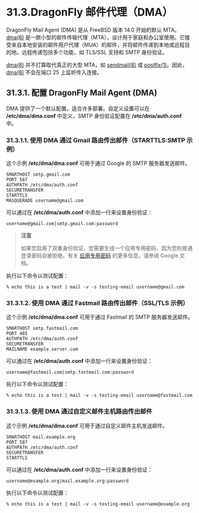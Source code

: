 # 31.3.DragonFly 邮件代理（DMA）

DragonFly Mail Agent (DMA) 是从 FreeBSD 版本 14.0 开始的默认 MTA。[dma(8)](https://man.freebsd.org/cgi/man.cgi?query=dma&sektion=8&format=html) 是一款小型的邮件传输代理（MTA），设计用于家庭和办公室使用。它接受来自本地安装的邮件用户代理（MUA）的邮件，并将邮件传递到本地或远程目的地。远程传递包括多个功能，如 TLS/SSL 支持和 SMTP 身份验证。

[dma(8)](https://man.freebsd.org/cgi/man.cgi?query=dma&sektion=8&format=html) 并不打算取代真正的大型 MTA，如 [sendmail(8)](https://man.freebsd.org/cgi/man.cgi?query=sendmail&sektion=8&format=html) 或 [postfix(1)](https://man.freebsd.org/cgi/man.cgi?query=postfix&sektion=1&format=html)。因此，[dma(8)](https://man.freebsd.org/cgi/man.cgi?query=dma&sektion=8&format=html) 不会在端口 25 上监听传入连接。

## 31.3.1. 配置 DragonFly Mail Agent (DMA)

DMA 提供了一个默认配置，适合许多部署。自定义设置可以在 **/etc/dma/dma.conf** 中定义，SMTP 身份验证配置在 **/etc/dma/auth.conf** 中。

### 31.3.1.1. 使用 DMA 通过 Gmail 路由传出邮件（STARTTLS\:SMTP 示例）

这个示例 **/etc/dma/dma.conf** 可用于通过 Google 的 SMTP 服务器发送邮件。

```
SMARTHOST smtp.gmail.com
PORT 587
AUTHPATH /etc/dma/auth.conf
SECURETRANSFER
STARTTLS
MASQUERADE username@gmail.com
```

可以通过在 **/etc/dma/auth.conf** 中添加一行来设置身份验证：

```
username@gmail.com|smtp.gmail.com:password
```

>**注意**
>
> 如果您启用了双重身份验证，您需要生成一个应用专用密码，因为您的普通登录密码会被拒绝。有关 [应用专用密码](https://myaccount.google.com/apppasswords) 的更多信息，请参阅 Google 文档。 

执行以下命令以测试配置：

```
% echo this is a test | mail -v -s testing-email username@gmail.com
```

### 31.3.1.2. 使用 DMA 通过 Fastmail 路由传出邮件（SSL/TLS 示例）

这个示例 **/etc/dma/dma.conf** 可用于通过 Fastmail 的 SMTP 服务器发送邮件。

```
SMARTHOST smtp.fastmail.com
PORT 465
AUTHPATH /etc/dma/auth.conf
SECURETRANSFER
MAILNAME example.server.com
```

可以通过在 **/etc/dma/auth.conf** 中添加一行来设置身份验证：

```
username@fastmail.com|smtp.fastmail.com:password
```

执行以下命令以测试配置：

```
% echo this is a test | mail -v -s testing-email username@fastmail.com
```

### 31.3.1.3. 使用 DMA 通过自定义邮件主机路由传出邮件

这个示例 **/etc/dma/dma.conf** 可用于通过自定义邮件主机发送邮件。

```
SMARTHOST mail.example.org
PORT 587
AUTHPATH /etc/dma/auth.conf
SECURETRANSFER
STARTTLS
```

可以通过在 **/etc/dma/auth.conf** 中添加一行来设置身份验证：

```
username@example.org|mail.example.org:password
```

执行以下命令以测试配置：

```
% echo this is a test | mail -v -s testing-email username@example.org
```
